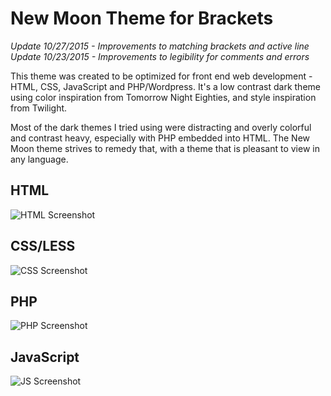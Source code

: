 New Moon Theme for Brackets
===========================

*Update 10/27/2015 - Improvements to matching brackets and active line*
*Update 10/23/2015 - Improvements to legibility for comments and errors*

This theme was created to be optimized for front end web development - HTML, CSS, JavaScript and PHP/Wordpress. It's a low contrast dark theme using color inspiration from Tomorrow Night Eighties, and style inspiration from Twilight. 

Most of the dark themes I tried using were distracting and overly colorful and contrast heavy, especially with PHP embedded into HTML. The New Moon theme strives to remedy that, with a theme that is pleasant to view in any language.

## HTML
![HTML Screenshot](https://github.com/taniarascia/new-moon/blob/master/images/html.png)

## CSS/LESS
![CSS Screenshot](https://github.com/taniarascia/new-moon/blob/master/images/css.png)

## PHP
![PHP Screenshot](https://github.com/taniarascia/new-moon/blob/master/images/php.png)

## JavaScript
![JS Screenshot](https://github.com/taniarascia/new-moon/blob/master/images/js.png)

